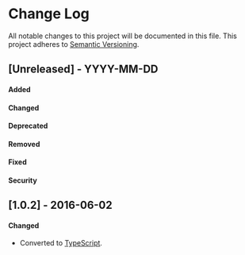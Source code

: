 # Change Log
All notable changes to this project will be documented in this file.
This project adheres to [Semantic Versioning](http://semver.org/).


## [Unreleased] - YYYY-MM-DD
#### Added
#### Changed
#### Deprecated
#### Removed
#### Fixed
#### Security


## [1.0.2] - 2016-06-02
#### Changed
- Converted to [TypeScript](https://www.typescriptlang.org/).
